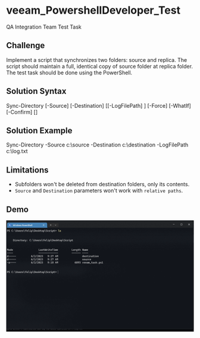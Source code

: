 # veeam_PowershellDeveloper_Test
QA Integration Team Test Task

## Challenge
Implement a script that synchronizes two folders: source and replica. 
The script should maintain a full, identical copy of source folder at replica folder. 
The test task should be done using the PowerShell.

## Solution Syntax
Sync-Directory [-Source] <String> [-Destination] <String> [[-LogFilePath] <String>] [-Force] [-WhatIf] [-Confirm] [<CommonParameters>]

## Solution Example
Sync-Directory -Source c:\source -Destination c:\destination -LogFilePath c:\log.txt

## Limitations
- Subfolders won't be deleted from destination folders, only its contents.
- `Source` and `Destination` parameters won't work with `relative paths`.

## Demo
![image](./demo/sync-directory_demo.gif)